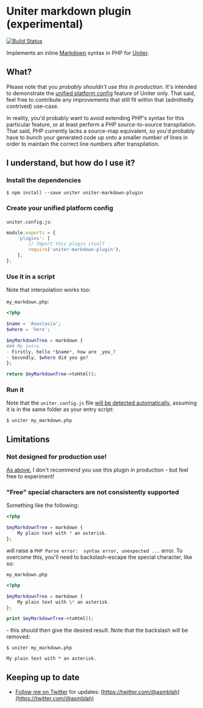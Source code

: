 # Uniter markdown plugin (experimental)

[![Build Status](https://github.com/uniter/markdown-plugin/workflows/CI/badge.svg)](https://github.com/uniter/markdown-plugin/actions?query=workflow%3ACI)

Implements an inline [Markdown]() syntax in PHP for [Uniter]().

## What?

Please note that you *probably shouldn't use this in production*. It's intended to demonstrate the [unified platform config]() feature of Uniter only.
That said, feel free to contribute any improvements that still fit within that (admittedly contrived) use-case.

In reality, you'd probably want to avoid extending PHP's syntax for this particular feature, or at least perform a PHP source-to-source transpilation.
That said, PHP currently lacks a source-map equivalent, so you'd probably have to bunch your generated code up onto a smaller number of lines
in order to maintain the correct line numbers after transpilation.

## I understand, but how do I use it?

### Install the dependencies
```shell
$ npm install --save uniter uniter-markdown-plugin
```

### Create your unified platform config
`uniter.config.js`:
```javascript
module.exports = {
    'plugins': [
        // Import this plugin itself
        require('uniter-markdown-plugin'),
    ],
};
```

### Use it in a script

Note that interpolation works too:

`my_markdown.php`:
```php
<?php

$name = 'Anastasia';
$where = 'here';

$myMarkdownTree = markdown {
### My intro
- Firstly, hello *$name*, how are _you_?
- Secondly, $where did you go?
};

return $myMarkdownTree->toHtml();
```

### Run it

Note that the `uniter.config.js` file [will be detected automatically](),
assuming it is in the same folder as your entry script:

```shell
$ uniter my_markdown.php
```

## Limitations

### Not designed for production use!

[As above](#What?), I don't recommend you use this plugin in production - but feel free to experiment!

### "Free" special characters are not consistently supported

Something like the following:
```php
<?php

$myMarkdownTree = markdown {
    My plain text with * an asterisk.
};
```

will raise a `PHP Parse error:  syntax error, unexpected ...` error.
To overcome this, you'll need to backslash-escape the special character, like so:

`my_markdown.php`
```php
<?php

$myMarkdownTree = markdown {
    My plain text with \* an asterisk.
};

print $myMarkdownTree->toHtml();
```

\- this should then give the desired result. Note that the backslash will be removed:

```shell
$ uniter my_markdown.php

My plain text with * an asterisk.
```

Keeping up to date
------------------
- [Follow me on Twitter](https://twitter.com/@asmblah) for updates: [https://twitter.com/@asmblah](https://twitter.com/@asmblah)

[Markdown]: https://daringfireball.net/projects/markdown/syntax
[Uniter]: https://github.com/asmblah/uniter
[unified platform config]: https://uniter.github.io/docs/uniter/config.html#unified-platform-config
[will be detected automatically]: https://uniter.github.io/docs/uniter/config.html#automatic-config-detection
